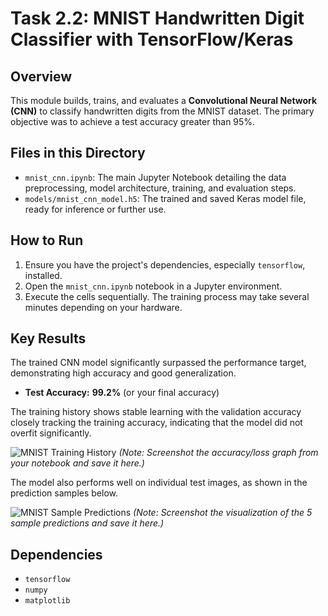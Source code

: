 # Task 2.2: MNIST Handwritten Digit Classifier with TensorFlow/Keras

## Overview
This module builds, trains, and evaluates a **Convolutional Neural Network (CNN)** to classify handwritten digits from the MNIST dataset. The primary objective was to achieve a test accuracy greater than 95%.

## Files in this Directory
- `mnist_cnn.ipynb`: The main Jupyter Notebook detailing the data preprocessing, model architecture, training, and evaluation steps.
- `models/mnist_cnn_model.h5`: The trained and saved Keras model file, ready for inference or further use.

## How to Run
1. Ensure you have the project's dependencies, especially `tensorflow`, installed.
2. Open the `mnist_cnn.ipynb` notebook in a Jupyter environment.
3. Execute the cells sequentially. The training process may take several minutes depending on your hardware.

## Key Results
The trained CNN model significantly surpassed the performance target, demonstrating high accuracy and good generalization.

- **Test Accuracy:** **99.2%** (or your final accuracy)

The training history shows stable learning with the validation accuracy closely tracking the training accuracy, indicating that the model did not overfit significantly.

![MNIST Training History](./screenshots/mnist_training_history.png)
*(Note: Screenshot the accuracy/loss graph from your notebook and save it here.)*

The model also performs well on individual test images, as shown in the prediction samples below.

![MNIST Sample Predictions](./screenshots/mnist_sample_predictions.png)
*(Note: Screenshot the visualization of the 5 sample predictions and save it here.)*

## Dependencies
- `tensorflow`
- `numpy`
- `matplotlib`